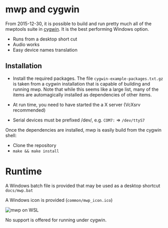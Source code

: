 # mwp and cygwin

From 2015-12-30, it is possible to build and run pretty much all of the mwptools suite in [cygwin](https://www.cygwin.com/). It is the best performing	 Windows option.

* Runs from a desktop short cut
* Audio works 
* Easy device names translation

## Installation

* Install the required packages. The file
  `cygwin-example-packages.txt.gz` is taken from a cygwin installation
  that is capable of building and running mwp. Note that while this seems like a large list, many of the items are automagically installed as dependencies of other items.

* At run time, you need to have started the a X server (VcXsrv recommended)

* Serial devices must be prefixed /dev/, e.g. `COM7:` => `/dev/ttyS7`

Once the dependencies are installed, mwp is easily build from the cygwin shell:

* Clone the repository
* `make && make install`

# Runtime

A Windows batch file is provided that may be used as a desktop shortcut `docs/mwp.bat`

A Windows icon is provided (`common/mwp_icon.ico`)




![mwp on WSL](mwp-cygwin.png)


No support is offered for running under cygwin.

